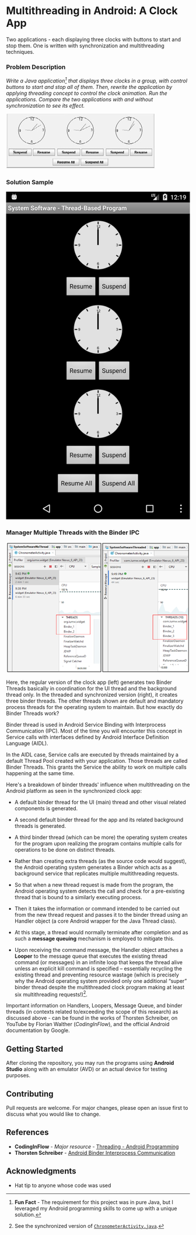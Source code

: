 # Multithreading in Android: A Clock App

Two applications - each displaying three clocks with buttons to start and stop them. One is written with synchronization and multithreading techniques.

### Problem Description

_Write a Java application<span title="Fun Fact">[^1]</span> that displays three clocks in a group, with control buttons to start and stop all of them. Then, rewrite the application by applying threading concept to control the clock animation. Run the applications. Compare the two applications with and without synchronization to see its effect._

![jpg](Screenshots/Picture1.jpg)

### Solution Sample

![png](Screenshots/Picture2.png)

### Manager Multiple Threads with the Binder IPC

![png](Screenshots/SideBySide.png)

Here, the regular version of the clock app (left) generates two Binder Threads basically in coordination for the UI thread and the background thread only. In the threaded and synchronized version (right), it creates three binder threads. The other threads shown are default and mandatory process threads for the operating system to maintain. But how exactly do Binder Threads work?

Binder thread is used in Android Service Binding with Interprocess Communication (IPC). Most of the time you will encounter this concept in Service calls with interfaces defined by Android Interface Definition Language (AIDL).

In the AIDL case, Service calls are executed by threads maintained by a default Thread Pool created with your application. Those threads are called Binder Threads. This grants the Service the ability to work on multiple calls happening at the same time.

Here's a breakdown of binder threads' influence when multithreading on the Android platform as seen in the synchronized clock app:

- A default binder thread for the UI (main) thread and other visual related components is generated.


- A second default binder thread for the app and its related background threads is generated.


- A third binder thread (which can be more) the operating system creates for the program upon realizing the program contains multiple calls for operations to be done on distinct threads.


- Rather than creating extra threads (as the source code would suggest), the Android operating system generates a Binder which acts as a background service that replicates multiple multithreading requests.


- So that when a new thread request is made from the program, the Android operating system detects the call and check for a pre-existing thread that is bound to a similarly executing process.


- Then it takes the information or command intended to be carried out from the new thread request and passes it to the binder thread using an Handler object (a core Android wrapper for the Java Thread class). 


- At this stage, a thread would normally terminate after completion and as such a **message queuing** mechanism is employed to mitigate this.


- Upon receiving the command message, the Handler object attaches a **Looper** to the message queue that executes the existing thread command (or messages) in an infinite loop that keeps the thread alive unless an explicit kill command is specified – essentially recycling the existing thread and preventing resource wastage (which is precisely why the Android operating system provided only one additional “super” binder thread despite the multithreaded clock program making at least six multithreading requests!)[^2].

Important information on Handlers, Loopers, Message Queue, and binder threads (in contexts related to/exceeding the scope of this research) as discussed above - can be found in the works of Thorsten Schreiber, on YouTube by Florian Walther (_CodingInFlow_), and the official Android documentation by Google.


## Getting Started

After cloning the repository, you may run the programs using **Android Studio** along with an emulator (AVD) or an actual device for testing purposes.

## Contributing

Pull requests are welcome. For major changes, please open an issue first to discuss what you would like to change.

## References

* **CodingInFlow** - *Major resource* - [Threading - Android Programming](https://www.youtube.com/playlist?list=PLrnPJCHvNZuD52mtV8NvazNYIyIVPVZRa)
* **Thorsten Schreiber** - [Android Binder Interprocess Communication](https://docplayer.net/18424655-Android-binder-android-interprocess-communication-thorsten-schreiber-first-advisor-juraj-somorovsky-second-advisor-daniel-bussmeyer.html)

## Acknowledgments

* Hat tip to anyone whose code was used

<!-- Footnotes formatted by GitHub to appear here -->

[^1]: **Fun Fact** - The requirement for this project was in pure Java, but I leveraged my Android programming skills to come up with a unique solution.
[^2]: See the synchronized version of [`ChronometerActivity.java`](SystemSoftwareThreaded/app/src/main/java/com/iumw/widget/ChronometerActivity.java).
